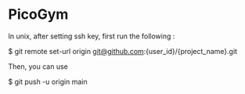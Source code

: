 # PicoGym

In unix, after setting ssh key, first run the following :

$ git remote set-url origin git@github.com:{user_id}/{project_name}.git

Then, you can use

$ git push -u origin main

